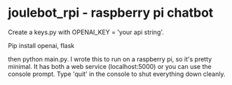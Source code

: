 # joulebot_rpi - raspberry pi chatbot

Create a keys.py with OPENAI_KEY = 'your api string'.

Pip install openai, flask

then python main.py.  I wrote this to run on a raspberry pi, so it's pretty minimal.  It has both a web service (localhost:5000) or you can use the console prompt.  Type 'quit' in the console to shut everything down cleanly.
